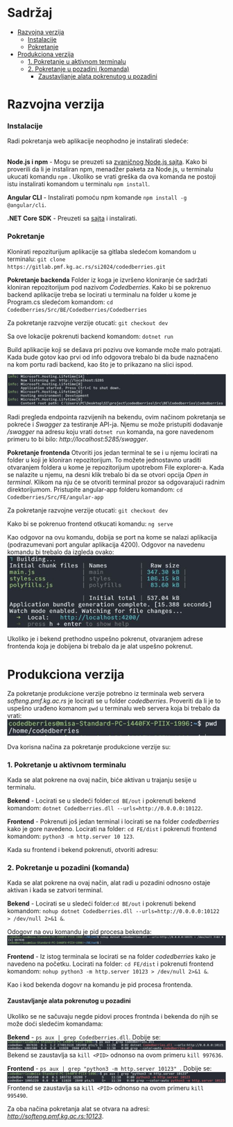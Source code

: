 ﻿<h1>Sadržaj</h1>


- [Razvojna verzija](#razvojna-verzija)
    - [Instalacije](#instalacije)
    - [Pokretanje](#pokretanje)
- [Produkciona verzija](#produkciona-verzija)
    - [1. Pokretanje u aktivnom terminalu](#1-pokretanje-u-aktivnom-terminalu)
    - [2. Pokretanje u pozadini (komanda)](#2-pokretanje-u-pozadini-komanda)
      - [Zaustavljanje alata pokrenutog u pozadini](#zaustavljanje-alata-pokrenutog-u-pozadini)



# Razvojna verzija

### Instalacije
Radi pokretanja web aplikacije neophodno je instalirati sledeće:<br> <br> 

**Node.js i npm** - Mogu se preuzeti sa [zvaničnog Node.js sajta](https://nodejs.org/en). Kako bi proverili da li je instaliran npm, menadžer paketa za Node.js, u terminalu ukucati komandu `npm` . Ukoliko se vrati greška da ova komanda ne postoji istu instalirati komandom u terminalu `npm install`. 

**Angular CLI** - Instalirati pomoću npm komande `npm install -g @angular/cli`.

**.NET Core SDK** - Preuzeti sa [sajta](https://dotnet.microsoft.com/en-us/download) i instalirati.


### Pokretanje

Klonirati repoziturijum aplikacije sa gitlaba sledećom komandom u terminalu: 
`git clone https://gitlab.pmf.kg.ac.rs/si2024/codedberries.git`


**Pokretanje backenda**
Folder iz koga je izvršeno kloniranje će sadržati kloniran repozitorijum pod nazivom *Codedberries*. Kako bi se pokrenuo backend aplikacije treba se locirati u terminalu na folder u kome je Program.cs sledećom komandom: 
`cd Codedberries/Src/BE/Codedberries/Codedberries`

Za pokretanje razvojne verzije otucati:
`git checkout dev`


Sa ove lokacije pokrenuti backend komandom:
`dotnet run`

Build aplikacije koji se dešava pri pozivu ove komande može malo potrajati. Kada bude gotov kao prvi od info odgovora trebalo bi
 da bude naznačeno na kom portu radi backend, kao što je to prikazano na slici ispod.

![slika terminala psole komande *dotnent run*](images/dotnetRun.JPG)

Radi pregleda endpointa razvijenih na bekendu, ovim načinom pokretanja se pokreće i *Swagger* za testiranje API-ja. Njemu se može pristupiti dodavanje */swagger* na adresu koju vrati `dotnet run` komanda, na gore navedenom primeru to bi bilo: *http://localhost:5285/swagger*.

**Pokretanje frontenda**
Otvoriti jos jedan terminal te se i u njemu locirati na folder u koji je kloniran repozitorijum. 
To možete jednostavno uraditi otvaranjem foldera u kome je repozitorijum upotrebom File explorer-a. Kada se nalazite u njemu, na desni klik trebalo bi da se otvori opcija  *Open in terminal*. Klikom na nju će se otvoriti terminal prozor sa odgovarajući radnim direktorijumom.
Pristupite angular-app folderu komandom:
`cd Codedberries/Src/FE/angular-app`

Za pokretanje razvojne verzije otucati:
`git checkout dev`

Kako bi se pokrenuo frontend otkucati komandu:
`ng serve`

Kao odgovor na ovu komandu, dobija se port na kome se nalazi aplikacija (podrazumevani port angular aplikacija 4200). Odgovor na navedenu komandu bi trebalo da izgleda ovako:
![slika terminala psole komande *dotnent run*](images/ngServe.JPG)

Ukoliko je i bekend prethodno uspešno pokrenut, otvaranjem adrese frontenda koja je dobijena bi trebalo da je alat uspešno pokrenut.

<!---------------------------------------------------------------------------------------------------------------------->

# Produkciona verzija

Za pokretanje produkcione verzije potrebno iz terminala web servera *softeng.pmf.kg.ac.rs* je locirati se u folder *codedberries*. Proveriti da li je to uspešno urađeno komanom `pwd` u terminalu web servera koja bi trebalo da vrati:
![pwd](images/pwd.JPG)

Dva korisna načina za pokretanje produkcione verzije su:

### 1. Pokretanje u aktivnom terminalu

Kada se alat pokrene na ovaj način, biće aktivan u trajanju sesije u terminalu.

**Bekend** - Locirati se u sledeći folder:`cd BE/out` i pokrenuti bekend komandom: `dotnet Codedberries.dll --urls=http://0.0.0.0:10122`.

**Frontend** - Pokrenuti još jedan terminal i locirati se na folder *codedberries* kako je gore navedeno. Locirati na folder: `cd FE/dist` i pokrenuti frontend komandom: `python3 -m http.server 10 123`.

Kada su frontend i bekend pokrenuti, otvoriti adresu: 
    
### 2. Pokretanje u pozadini (komanda)
Kada se alat pokrene na ovaj način, alat radi u pozadini odnosno ostaje aktivan i kada se zatvori terminal. 

**Bekend** - Locirati se u sledeći folder:`cd BE/out` i pokrenuti bekend komandom:
 `nohup dotnet Codedberries.dll --urls=http://0.0.0.0:10122  > /dev/null 2>&1 &`. 
 
 Odogovr na ovu komandu je pid procesa bekenda:
 ![pid pokrenutog bekenda](images/detachedBE.JPG)

**Frontend** - Iz istog terminala se locirati se na folder *codedberries* kako je navedeno na početku. Locirati na folder: `cd FE/dist` i pokrenuti frontend komandom: 
`nohup python3 -m http.server 10123 > /dev/null 2>&1 &`.

Kao i kod bekenda dogovr na komandu je pid procesa frontenda.

#### Zaustavljanje alata pokrenutog u pozadini
Ukoliko se ne sačuvaju negde pidovi proces frontnda i bekenda do njih se može doći sledećim komandama:

**Bekend** - `ps aux | grep Codedberries.dll`. Dobije se:
 ![pid pokrenutog bekenda](images/killBE.JPG)
 Bekend se zaustavlja  sa `kill <PID>` odnonso na ovom primeru `kill 997636`.

 **Frontend** - `ps aux | grep "python3 -m http.server 10123"
`. Dobije se:
 ![pid pokrenutog frontenda](images/killFe.JPG)
 Frontend se zaustavlja sa `kill <PID>` odnonso na ovom primeru `kill 995490`.

 Za oba načina pokretanja alat se otvara na adresi: *http://softeng.pmf.kg.ac.rs:10123*.